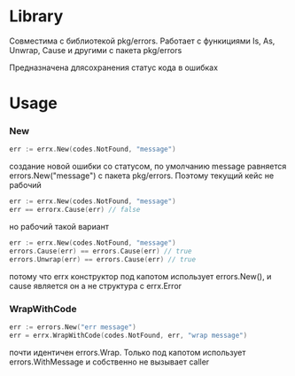# Library
Совместима с библиотекой pkg/errors. Работает с функициями
Is, As, Unwrap, Cause и другими с пакета pkg/errors

Предназначена длясохранения статус кода в ошибках

# Usage
### New
```go
err := errx.New(codes.NotFound, "message")
```
создание новой ошибки со статусом, по умолчанию message равняется
errors.New("message") с пакета pkg/errors.
Поэтому текущий кейс не рабочий
```go
err := errx.New(codes.NotFound, "message")
err == errorx.Cause(err) // false
```
но рабочий такой вариант
```go
err := errx.New(codes.NotFound, "message")
errors.Cause(err) == errors.Cause(err) // true
errors.Unwrap(err) == errors.Cause(err) // true
```
потому что errx конструктор под капотом использует errors.New(), и cause
является он а не структура с errx.Error

### WrapWithCode

```go
err := errors.New("err message")
err = errx.WrapWithCode(codes.NotFound, err, "wrap message")
```
почти идентичен errors.Wrap. Только под капотом использует errors.WithMessage
и собственно не вызывает caller

